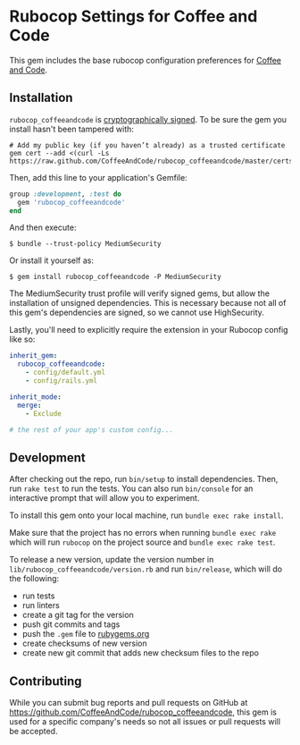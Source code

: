 # Rubocop Settings for Coffee and Code

This gem includes the base rubocop configuration preferences for [Coffee and Code][0].

## Installation

`rubocop_coffeeandcode` is [cryptographically signed][1]. To be sure the gem you install
hasn't been tampered with:

```
# Add my public key (if you haven’t already) as a trusted certificate
gem cert --add <(curl -Ls https://raw.github.com/CoffeeAndCode/rubocop_coffeeandcode/master/certs/coffeeandcode.pem)
```

Then, add this line to your application's Gemfile:

```ruby
group :development, :test do
  gem 'rubocop_coffeeandcode'
end
```

And then execute:

    $ bundle --trust-policy MediumSecurity

Or install it yourself as:

    $ gem install rubocop_coffeeandcode -P MediumSecurity

The MediumSecurity trust profile will verify signed gems, but allow the
installation of unsigned dependencies. This is necessary because not all of
this gem's dependencies are signed, so we cannot use HighSecurity.

Lastly, you'll need to explicitly require the extension in your Rubocop config
like so:

```yaml
inherit_gem:
  rubocop_coffeeandcode:
    - config/default.yml
    - config/rails.yml

inherit_mode:
  merge:
    - Exclude

# the rest of your app's custom config...
```

## Development

After checking out the repo, run `bin/setup` to install dependencies. Then,
run `rake test` to run the tests. You can also run `bin/console` for an interactive
prompt that will allow you to experiment.

To install this gem onto your local machine, run `bundle exec rake install`.

Make sure that the project has no errors when running `bundle exec rake` which
will run `rubocop` on the project source and `bundle exec rake test`.

To release a new version, update the version number in `lib/rubocop_coffeeandcode/version.rb` and run `bin/release`, which will do
the following:

* run tests
* run linters
* create a git tag for the version
* push git commits and tags
* push the `.gem` file to [rubygems.org][2]
* create checksums of new version
* create new git commit that adds new checksum files to the repo

## Contributing

While you can submit bug reports and pull requests on GitHub at https://github.com/CoffeeAndCode/rubocop_coffeeandcode, this gem is used for
a specific company's needs so not all issues or pull requests will be accepted.

[0]: https://www.coffeeandcode.com
[1]: http://guides.rubygems.org/security/
[2]: https://rubygems.org
